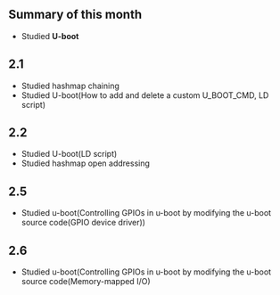 ## Summary of this month
- Studied **U-boot**

## 2.1
- Studied hashmap chaining
- Studied U-boot(How to add and delete a custom U_BOOT_CMD, LD script)
## 2.2
- Studied U-boot(LD script)
- Studied hashmap open addressing
## 2.5
- Studied u-boot(Controlling GPIOs in u-boot by modifying the u-boot source code(GPIO device driver))
## 2.6
- Studied u-boot(Controlling GPIOs in u-boot by modifying the u-boot source code(Memory-mapped I/O)
